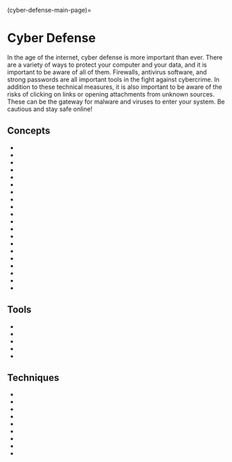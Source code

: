 (cyber-defense-main-page)=
# Cyber Defense

In the age of the internet, cyber defense is more important than ever. There are a variety of ways to protect your computer and your data, and it is important to be aware of all of them. Firewalls, antivirus software, and strong passwords are all important tools in the fight against cybercrime. In addition to these technical measures, it is also important to be aware of the risks of clicking on links or opening attachments from unknown sources. These can be the gateway for malware and viruses to enter your system. Be cautious and stay safe online!

## Concepts

* [](securing-windows-an-introduction-to-windows-group-policy)
* [](firewalls-creating-trust-barriers-to-stop-external-threats)
* [](what-are-software-backdoors)
* [](find-the-right-vulnerability-scanner-for-your-organization-s-needs)
* [](protect-your-web-applications-against-csrf-attacks)
* [](data-security-management-keep-your-data-safe-and-sound)
* [](the-attacker-mindset-the-dad-triad)
* [](dont-let-rootkits-take-control)
* [](follow-the-separation-of-duties-principle-for-a-safer-organization)
* [](content-filtering-monitor-user-activity-to-identify-potential-risks)
* [](weighing-the-risks-and-benefits-of-virtual-machines)
* [](keep-an-eye-out-for-keyloggers-they-may-be-hiding-on-your-device)
* [](what-is-adware)
* [](spyware-collecting-data-from-your-system-without-your-knowledge-or-consent)
* [](advanced-persistent-threat-lifecycle)
* [](think-your-passwords-are-safe-think-again)
* [](the-importance-of-security-training-and-awareness)
* [](secure-browsing-101)
* [](basic-wireless-technologies-and-an-example-of-their-exploits)
* [](introduction-to-patching)


## Tools

* [](block-malicious-packets-with-packet-filtering-firewalls)
* [](introduction-to-honeypots-honeynets-and-padded-cells)
* [](choose-the-right-switch-for-a-secure-network)
* [](build-a-safe-testing-environment-for-suspicious-files-and-urls)
* [](an-explanation-of-knowledge-and-behavior-based-detection-within-an-ids)


## Techniques

* [](keep-your-operating-system-secure-by-protecting-your-file-system)
* [](securing-application-cookies)
* [](prevent-buffer-overflows-before-they-happen)
* [](secure-your-web-application-against-cross-site-scripting-xss)
* [](practical-windows-hardening-security-templates)
* [](how-do-you-prevent-brute-force-attacks)
* [](how-to-prevent-insecure-design-vulnerabilities)
* [](keep-your-computer-updated-for-improved-performance-and-security)
* [](keep-your-security-posture-strong-with-vulnerability-management)
  
